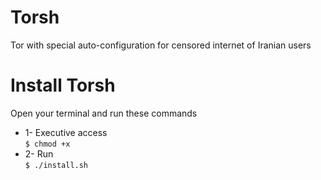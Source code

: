 # Torsh
Tor with special auto-configuration for censored internet of Iranian users

# Install Torsh
Open your terminal and run these commands
* 1- Executive access </br>
<code>$ chmod +x</code>
* 2- Run </br>
<code>$ ./install.sh</code>
